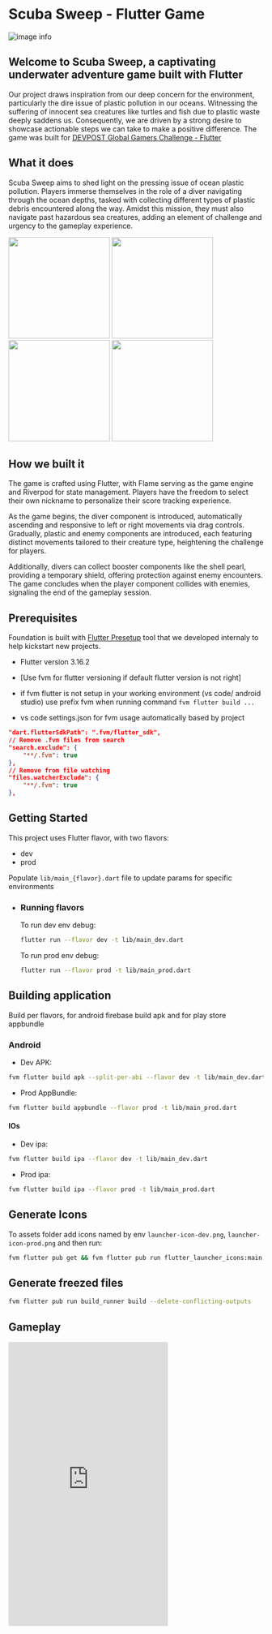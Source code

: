 # Scuba Sweep - Flutter Game

![image info](https://github.com/QEDteam/scuba-sweep/assets/30495155/627c1dfe-8e15-471f-92a0-ec98703995c4)

## Welcome to Scuba Sweep, a captivating underwater adventure game built with Flutter

Our project draws inspiration from our deep concern for the environment, particularly the dire issue of plastic pollution in our oceans. Witnessing the suffering of innocent sea creatures like turtles and fish due to plastic waste deeply saddens us. Consequently, we are driven by a strong desire to showcase actionable steps we can take to make a positive difference. The game was built for [DEVPOST Global Gamers Challenge - Flutter](https://globalgamers.devpost.com/)

## What it does

Scuba Sweep aims to shed light on the pressing issue of ocean plastic pollution. Players immerse themselves in the role of a diver navigating through the ocean depths, tasked with collecting different types of plastic debris encountered along the way. Amidst this mission, they must also navigate past hazardous sea creatures, adding an element of challenge and urgency to the gameplay experience.

<img width="200" src="https://github.com/QEDteam/scuba-sweep/assets/30495155/5125c4c4-1cf6-466c-a79c-d7af08701c12"/>
<img width="200" src="https://github.com/QEDteam/scuba-sweep/assets/30495155/e3faab95-55e6-4985-9ed7-9195ca6b5214"/>
<img width="200" src="https://github.com/QEDteam/scuba-sweep/assets/30495155/02084009-e844-42b5-915e-59fe1a08277e"/>
<img width="200" src="https://github.com/QEDteam/scuba-sweep/assets/30495155/100d7102-a484-478d-a567-1183c7ea22b1"/>

## How we built it

The game is crafted using Flutter, with Flame serving as the game engine and Riverpod for state management. Players have the freedom to select their own nickname to personalize their score tracking experience.

As the game begins, the diver component is introduced, automatically ascending and responsive to left or right movements via drag controls. Gradually, plastic and enemy components are introduced, each featuring distinct movements tailored to their creature type, heightening the challenge for players.

Additionally, divers can collect booster components like the shell pearl, providing a temporary shield, offering protection against enemy encounters. The game concludes when the player component collides with enemies, signaling the end of the gameplay session.

## Prerequisites

Foundation is built with [Flutter Presetup](https://github.com/vbalagovic/flutter-presetup) tool that we developed internaly to help kickstart new projects.

- Flutter version 3.16.2
- [Use fvm for flutter versioning if default flutter version is not right]
- if fvm flutter is not setup in your working environment (vs code/ android studio) use prefix fvm when running command `fvm flutter build ...`

- vs code settings.json for fvm usage automatically based by project

```json
"dart.flutterSdkPath": ".fvm/flutter_sdk",
// Remove .fvm files from search
"search.exclude": {
    "**/.fvm": true
},
// Remove from file watching
"files.watcherExclude": {
    "**/.fvm": true
},
```

## Getting Started

This project uses Flutter flavor, with two flavors:

- dev
- prod

Populate `lib/main_{flavor}.dart` file to update params for specific environments

- ### Running flavors

    To run dev env debug:

    ```bash
    flutter run --flavor dev -t lib/main_dev.dart
    ```

    To run prod env debug:

    ```bash
    flutter run --flavor prod -t lib/main_prod.dart
    ```

## Building application

Build per flavors, for android firebase build apk and for play store appbundle

### Android

- Dev APK:

```bash
fvm flutter build apk --split-per-abi --flavor dev -t lib/main_dev.dart
```

- Prod AppBundle:

```bash
fvm flutter build appbundle --flavor prod -t lib/main_prod.dart
```

#### IOs

- Dev ipa:

```bash
fvm flutter build ipa --flavor dev -t lib/main_dev.dart
```

- Prod ipa:

```bash
fvm flutter build ipa --flavor prod -t lib/main_prod.dart
```

## Generate Icons

To assets folder add icons named by env `launcher-icon-dev.png`, `launcher-icon-prod.png` and then run:

```bash
fvm flutter pub get && fvm flutter pub run flutter_launcher_icons:main -f flutter_launcher_icons*
```

## Generate freezed files

```bash
fvm flutter pub run build_runner build --delete-conflicting-outputs
```

## Gameplay

<iframe width="315" height="560"
src="https://www.youtube.com/embed/PkGjXejEecI?si=ovRUb6IrP2K91S5u"
title="YouTube video player" frameborder="0"
allow="accelerometer; autoplay; clipboard-write; encrypted-media;
gyroscope; picture-in-picture;
web-share"
allowfullscreen></iframe>
